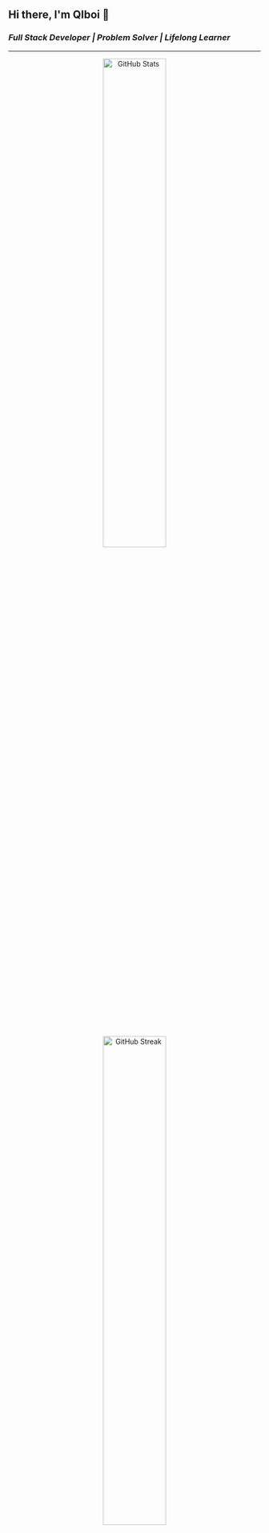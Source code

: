 <!--
**Qiboi/Qiboi** is a ✨ _special_ ✨ repository because its `README.md` (this file) appears on your GitHub profile.

Here are some ideas to get you started:

- 🔭 I’m currently working on ...
- 🌱 I’m currently learning ...
- 👯 I’m looking to collaborate on ...
- 🤔 I’m looking for help with ...
- 💬 Ask me about ...
- 📫 How to reach me: ...
- 😄 Pronouns: ...
- ⚡ Fun fact: ...
-->

## Hi there, I'm **QIboi** 👋

### *Full Stack Developer | Problem Solver | Lifelong Learner*

---

<div align="center">
  <img src="https://github-readme-stats.vercel.app/api?username=Qiboi&show_icons=true&theme=radical" alt="GitHub Stats" width="50%"/>
  <img src="https://github-readme-streak-stats.herokuapp.com/?user=Qiboi&theme=radical" alt="GitHub Streak" width="50%"/>
</div>

---

### **Tech Stack**

#### **Languages**
![HTML5](https://img.shields.io/badge/HTML5-E34F26?style=for-the-badge&logo=html5&logoColor=white)
![CSS3](https://img.shields.io/badge/CSS3-1572B6?style=for-the-badge&logo=css3&logoColor=white)
![JavaScript](https://img.shields.io/badge/JavaScript-F7DF1E?style=for-the-badge&logo=javascript&logoColor=black)
![TypeScript](https://img.shields.io/badge/TypeScript-007ACC?style=for-the-badge&logo=typescript&logoColor=white)
![PHP](https://img.shields.io/badge/PHP-777BB4?style=for-the-badge&logo=php&logoColor=white)
![Python](https://img.shields.io/badge/Python-3776AB?style=for-the-badge&logo=python&logoColor=white)
![C/C++](https://img.shields.io/badge/C%2FC%2B%2B-00599C?style=for-the-badge&logo=c%2B%2B&logoColor=white)

#### **Frameworks**
![Next.js](https://img.shields.io/badge/Next.js-000000?style=for-the-badge&logo=next.js&logoColor=white)
![Laravel](https://img.shields.io/badge/Laravel-FF2D20?style=for-the-badge&logo=laravel&logoColor=white)
![CodeIgniter](https://img.shields.io/badge/CodeIgniter-EF4223?style=for-the-badge&logo=codeigniter&logoColor=white)

---

### **Philosophy**
> "Code is like humor. When you have to explain it, it’s bad." — Cory House

---

### **Connect With Me**
<!-- - [Portfolio](https://yourportfolio.com) -->
- [LinkedIn](https://linkedin.com/in/mrazhar)
<!-- - [Twitter](https://twitter.com/yourhandle) -->>
- [Email](mailto:mrazhar.work@outlook.com)

---

### **Dynamic Components**

#### **Top Languages**
![Top Languages](https://github-readme-stats.vercel.app/api/top-langs/?username=Qiboi&layout=compact&theme=radical)

#### **Visitor Counter**
![Visitor Badge](https://visitor-badge.laobi.icu/badge?page_id=Qiboi.Qiboi)

---

### **Fun Animation**

![Typing SVG](https://readme-typing-svg.demolab.com?font=Fira+Code&weight=500&size=24&duration=4000&pause=500&color=FF61C7&center=true&vCenter=true&width=435&lines=Hello+World!+I'm+a+Full+Stack+Developer;Passionate+Problem+Solver;Always+Learning+New+Tech)

---



